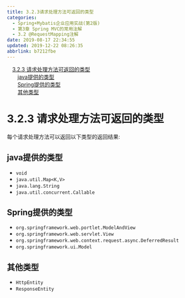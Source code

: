 ```yaml
---
title: 3.2.3请求处理方法可返回的类型
categories: 
  - Spring+Mybatis企业应用实战(第2版)
  - 第3章 Spring MVC的常用注解
  - 3.2 @RequestMapping注解
date: 2019-08-17 22:34:55
updated: 2019-12-22 08:26:35
abbrlink: b7212fbe
---
```

<div id='my_toc'><a href="/JavaReadingNotes/b7212fbe/#3-2-3-请求处理方法可返回的类型" class="header_1">3.2.3 请求处理方法可返回的类型</a><br><a href="/JavaReadingNotes/b7212fbe/#java提供的类型" class="header_2">java提供的类型</a><br><a href="/JavaReadingNotes/b7212fbe/#Spring提供的类型" class="header_2">Spring提供的类型</a><br><a href="/JavaReadingNotes/b7212fbe/#其他类型" class="header_2">其他类型</a><br></div>
<style>.header_1{margin-left: 1em;}.header_2{margin-left: 2em;}.header_3{margin-left: 3em;}.header_4{margin-left: 4em;}.header_5{margin-left: 5em;}.header_6{margin-left: 6em;}</style>
<!--more-->
<script>if (navigator.platform.search('arm')==-1){document.getElementById('my_toc').style.display = 'none';}var e,p = document.getElementsByTagName('p');while (p.length>0) {e = p[0];e.parentElement.removeChild(e);}</script>

<!--end-->
<!--SSTStart-->
# 3.2.3 请求处理方法可返回的类型 #
每个请求处理方法可以返回以下类型的返回结果:
## java提供的类型 ##
- `void`
- `java.util.Map<K,V>`
- `java.lang.String`
- `java.util.concurrent.Callable`

## Spring提供的类型 ##
- `org.springframework.web.portlet.ModelAndView`
- `org.springframework.web.servlet.View`
- `org.springframework.web.context.request.async.DeferredResult`
- `org.springframework.ui.Model`

## 其他类型 ##
- `HttpEntity`
- `ResponseEntity`
<!--SSTStop-->


